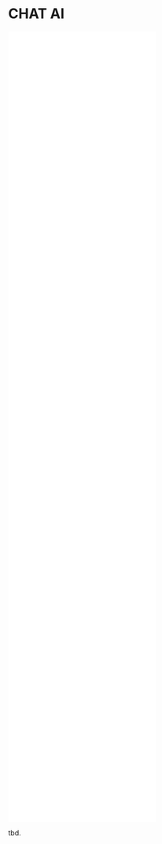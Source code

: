 # CHAT AI

<iframe src="src_html/chatai.html" style="min-height:40vh;border:none;z-index:1;"></iframe>

tbd.